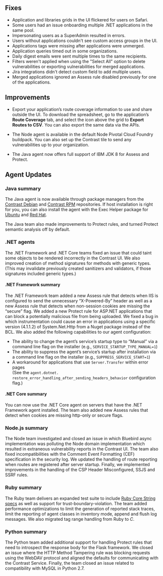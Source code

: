 <!--
title: "Contrast 3.6.6 - July 2019"
description: "Contrast 3.6.6 July 2019"
tags: "3.6.6 July Release Notes"
-->

## Fixes

* Application and libraries grids in the UI flickered for users on Safari. 
* Some users had an issue onboarding multiple .NET applications in the same pool.
* Impersonating users as a SuperAdmin resulted in errors.
* Users without applications couldn't see custom access groups in the UI.
* Applications tags were missing after applications were unmerged.
* Application queries timed out in some organizations.
* Daily digest emails were sent multiple times to the same recipients.
* Filters weren't applied when using the "Select All" option to delete vulnerabilities or exporting vulnerabilities for merged applications.
* Jira integrations didn't detect custom field to add multiple users.
* Merged applications ignored an Assess rule disabled previously for one of the applications.

## Improvements

* Export your application’s route coverage information to use and share outside the UI. To download the spreadsheet, go to the application’s **Route Coverage** tab, and select the icon above the grid to **Export Routes to CSV**. You can also export the same data via the APIs.

* The Node agent is available in the default Node Pivotal Cloud Foundry buildpack. You can also set up the Contrast tile to send any vulnerabilities up to your organization.

* The Java agent now offers full support of IBM JDK 8 for Assess and Protect. 

## Agent Updates

### Java summary

The Java agent is now available through package managers from the [Contrast Debian](installation-javastandard.html#debian) and [Contrast RPM](installation-javastandard.html#rpm) repositories. If host installation is right for you, you can also install the agent with the Exec Helper package for [Ubuntu](installation-javahost.html#ubuntu) and [Red Hat](installation-javahost.html#rhel). 

The Java team also made improvements to Protect rules, and turned Protect semantic analysis off by default.

### .NET agents 

The .NET Framework and .NET Core teams fixed an issue that could taint some objects to be rendered incorrectly in the Contrast UI. We also improved creation of method signatures for methods with generic types. (This may invalidate previously created sanitizers and validators, if those signatures included generic types.)
 
#### .NET Framework summary

The .NET Framework team added a new Assess rule that detects when IIS is configured to send the unnecessary “X-Powered-By” header as well as a new Assess rule that detects when non-session cookies are missing the “secure” flag. We added a new Protect rule for ASP.NET applications that can block a potentially malicious file from being uploaded. We fixed a bug in which instrumentation could cause an error in applications using a specific version (4.1.1.2) of System.Net.Http from a Nuget package instead of the BCL. We also added the following capabilities to our agent configuration: 

* The ability to change the agent’s service’s startup type to “Manual” via a command line flag on the installer (e.g., `SERVICE_STARTUP_TYPE_MANUAL=1`)
* The ability to suppress the agent’s service’s startup after installation via a command line flag on the installer (e.g., `SUPPRESS_SERVICE_START=1`)
* A workaround for applications that use `Server.Transfer` within error pages <br> (See the `agent.dotnet. restore_error_handling_after_sending_headers_behavior` configuration flag.)
 
#### .NET Core summary

You can now use the .NET Core agent on servers that have the .NET Framework agent installed. The team also added new Assess rules that detect when cookies are missing http-only or secure flags.

### Node.js summary 

The Node team investigated and closed an issue in which Bluebird async implementation was polluting the Node domain implementation which resulted in extraneous vulnerability reports in the Contrast UI. The team also fixed incompatibilities with the Comment Event Formatting (CEF) specification in the security log. We updated the handling of route reporting when routes are registered after server startup. Finally, we implemented improvements in the handling of the CSP Header Misconfigured, SSJS and SSRF rules. 

### Ruby summary 

The Ruby team delivers an expanded test suite to include [Ruby Core String specs](https://github.com/ruby/ruby/tree/master/spec/ruby/core) as well as support for trust-boundary-violation. The team added performance optimizations to limit the generation of reported stack traces, limit the reporting of agent classes in inventory mode, append and flush log messages. We also migrated tag range handling from Ruby to *C*. 

### Python summary

The Python team added additional support for handling Protect rules that need to introspect the response body for the Flask framework. We closed an issue where the HTTP Method Tampering rule was blocking requests using the WebDAV protocol and aligned the defaults for communicating with the Contrast Service. Finally, the team closed an issue related to compatibility with MySQL in Python 2.7.

